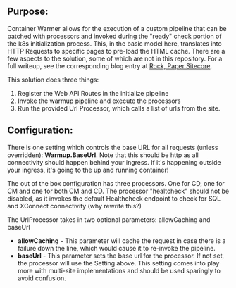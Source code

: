 ## Purpose:

Container Warmer allows for the execution of a custom pipeline that can be patched with processors and invoked during the "ready" check portion of the k8s initialization process.  This, in the basic model here, translates into HTTP Requests to specific pages to pre-load the HTML cache.
There are a few aspects to the solution, some of which are not in this repository. For a full writeup, see the corresponding blog entry at [Rock, Paper Sitecore]([http://rockpapersitecore.com/2021/12/warming-your-containers-in-k8s]).

This solution does three things:
1. Register the Web API Routes in the initialize pipeline
2. Invoke the warmup pipeline and execute the processors
3. Run the provided Url Processor, which calls a list of urls from the site.

## Configuration:

There is one setting which controls the base URL for all requests (unless overridden): **Warmup.BaseUrl**. Note that this should be http as all connectivity should happen behind your ingress.  If it's happening outside your ingress, it's going to the up and running container!

The out of the box configuration has three processors. One for CD, one for CM and one for both CM and CD.  The processor "healtcheck" should not be disabled, as it invokes the default Healthcheck endpoint to check for SQL and XConnect connectivity (why rewrite this?)

The UrlProcessor takes in two optional parameters:  allowCaching and baseUrl
- **allowCaching** - This parameter will cache the request in case there is a failure down the line, which would cause it to re-invoke the pipeline.
- **baseUrl** - This parameter sets the base url for the processor.  If not set, the processor will use the Setting above.  This setting comes into play more with multi-site implementations and should be used sparingly to avoid confusion.

